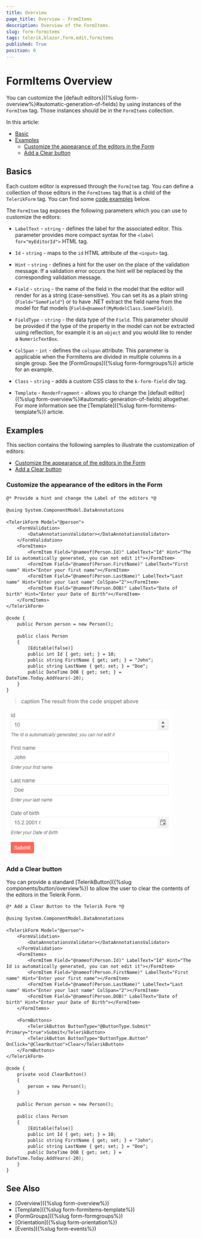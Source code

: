 ```yaml
---
title: Overview
page_title: Overview - FromItems
description: Overview of the FormItems.
slug: form-formitems
tags: telerik,blazor,form,edit,formitems
published: True
position: 0
---
```


# FormItems Overview

You can customize the [default editors]({%slug form-overview%}#automatic-generation-of-fields) by using instances of the `FormItem` tag. Those instances should be in the `FormItems` collection.

In this article:

* [Basic](#basics)
* [Examples](#examples)
    * [Customize the appearance of the editors in the Form](#customize-the-appearance-of-the-editors-in-the-form)
    * [Add a Clear button](#add-a-clear-button)

## Basics

Each custom editor is expressed through the `FormItem` tag. You can define a collection of those editors in the `FormItems` tag that is a child of the `TelerikForm` tag. You can find some [code examples](#examples) below.

The `FormItem` tag exposes the following parameters which you can use to customize the editors:

* `LabelText` - `string` - defines the label for the associated editor. This parameter provides more compact syntax for the `<label for="myEditorId">` HTML tag. 

* `Id` - `string` - maps to the `id` HTML attribute of the `<input>` tag.

* `Hint` - `string` - defines a hint for the user on the place of the validation message. If a validation error occurs the hint will be replaced by the corresponding validation message. 

* `Field` - `string` - the name of the field in the model that the editor will render for as a string (case-sensitive). You can set its as a plain string (`Field="SomeField"`) or to have .NET extract the field name from the model for flat models (`Field=@nameof(MyModelClass.SomeFIeld)`).

* `FieldType` - `string` - the data type of the `Field`. This parameter should be provided if the type of the property in the model can not be extracted using reflection, for example it is an `object` and you would like to render a `NumericTextBox`. 

* `ColSpan` - `int` - defines the `colspan` attribute. This parameter is applicable when the FormItems are divided in multiple columns in a single group. See the [FormGroups]({%slug form-formgroups%}) article for an example.

* `Class` - `string` - adds a custom CSS class to the `k-form-field` div tag.

* `Template` - `RenderFragment` - allows you to change the [default editor]({%slug form-overview%}#automatic-generation-of-fields) altogether. For more information see the [Template]({%slug form-formitems-template%}) article.

## Examples

This section contains the following samples to illustrate the customization of editors:

* [Customize the appearance of the editors in the Form](#customize-the-appearance-of-the-editors-in-the-form)
* [Add a Clear button](#add-a-clear-button)

### Customize the appearance of the editors in the Form

````CSHTML
@* Provide a hint and change the Label of the editors *@

@using System.ComponentModel.DataAnnotations

<TelerikForm Model="@person">
    <FormValidation>
        <DataAnnotationsValidator></DataAnnotationsValidator>
    </FormValidation>
    <FormItems>
        <FormItem Field="@nameof(Person.Id)" LabelText="Id" Hint="The Id is automatically generated, you can not edit it"></FormItem>
        <FormItem Field="@nameof(Person.FirstName)" LabelText="First name" Hint="Enter your first name"></FormItem>
        <FormItem Field="@nameof(Person.LastName)" LabelText="Last name" Hint="Enter your last name" ColSpan="2"></FormItem>
        <FormItem Field="@nameof(Person.DOB)" LabelText="Date of birth" Hint="Enter your Date of Birth"></FormItem>
    </FormItems>
</TelerikForm>

@code {
    public Person person = new Person();

    public class Person
    {
        [Editable(false)]
        public int Id { get; set; } = 10;
        public string FirstName { get; set; } = "John";
        public string LastName { get; set; } = "Doe";
        public DateTime DOB { get; set; } = DateTime.Today.AddYears(-20);
    }
}
````

>caption The result from the code snippet above

![FormItem example](images/formitem-example.png)


### Add a Clear button

You can provide a standard [TelerikButton]({%slug components/button/overview%}) to allow the user to clear the contents of the editors in the Telerik Form.

````CSHTML
@* Add a Clear Button to the Telerik Form *@

@using System.ComponentModel.DataAnnotations

<TelerikForm Model="@person">
    <FormValidation>
        <DataAnnotationsValidator></DataAnnotationsValidator>
    </FormValidation>
    <FormItems>
        <FormItem Field="@nameof(Person.Id)" LabelText="Id" Hint="The Id is automatically generated, you can not edit it"></FormItem>
        <FormItem Field="@nameof(Person.FirstName)" LabelText="First name" Hint="Enter your first name"></FormItem>
        <FormItem Field="@nameof(Person.LastName)" LabelText="Last name" Hint="Enter your last name" ColSpan="2"></FormItem>
        <FormItem Field="@nameof(Person.DOB)" LabelText="Date of birth" Hint="Enter your Date of Birth"></FormItem>
    </FormItems>

    <FormButtons>
        <TelerikButton ButtonType="@ButtonType.Submit" Primary="true">Submit</TelerikButton>
        <TelerikButton ButtonType="ButtonType.Button" OnClick="@ClearButton">Clear</TelerikButton>
    </FormButtons>
</TelerikForm>

@code {
    private void ClearButton()
    {
        person = new Person();
    }

    public Person person = new Person();

    public class Person
    {
        [Editable(false)]
        public int Id { get; set; } = 10;
        public string FirstName { get; set; } = "John";
        public string LastName { get; set; } = "Doe";
        public DateTime DOB { get; set; } = DateTime.Today.AddYears(-20);
    }
}
````

## See Also

  * [Overview]({%slug form-overview%})
  * [Template]({%slug form-formitems-template%})
  * [FormGroups]({%slug form-formgroups%})
  * [Orientation]({%slug form-orientation%})
  * [Events]({%slug form-events%})
   
